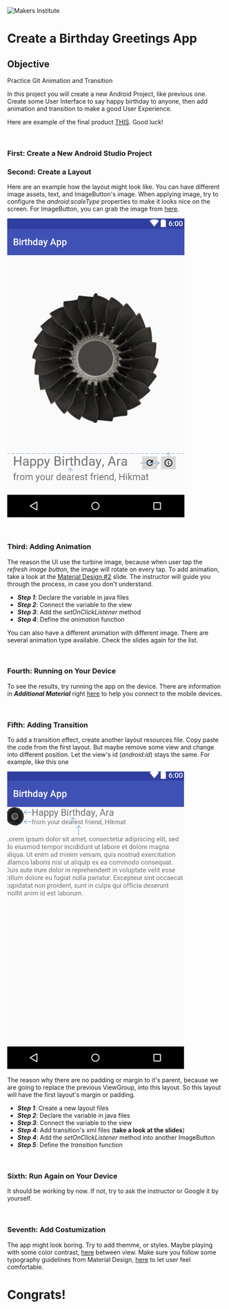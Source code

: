 ![Makers Institute](../images/logo-makersinstitute.png)

# Create a Birthday Greetings App

## Objective
Practice Git Animation and Transition

In this project you will create a new Android Project, like previous one. Create some User Interface to say happy birthday to anyone, then add animation and transition to make a good User Experience.

Here are example of the final product [THIS](https://github.com/makersinstitute/android-academy/blob/master/etc/sample%20final.mp4). Good luck!

</br>

### First: Create a New Android Studio Project



### Second: Create a Layout
Here are an example how the layout might look like. You can have different image assets, text, and ImageButton's image. When applying image, try to configure the *android:scaleType* properties to make it looks nice on the screen. For ImageButton, you can grab the image from [here](https://materialdesignicons.com/).

![sample UI](../images/w2d2%20-%201.png)

</br>

### Third: Adding Animation
The reason the UI use the turbine image, because when user tap the *refresh image button*, the image will rotate on every tap. To add animation, take a look at the [Material Design #2](https://docs.google.com/presentation/d/1P2XoJXCsrHPaKYbafKewj40MLLuqPSjypUop14Le6I8/edit?usp=sharing) slide. The instructor will guide you through the process, in case you don't understand.

- ***Step 1***: Declare the variable in java files
- ***Step 2***: Connect the variable to the view
- ***Step 3***: Add the *setOnClickListener* method
- ***Step 4***: Define the *animation* function

You can also have a different animation with different image. There are several animation type available. Check the slides again for the list.

</br>

### Fourth: Running on Your Device

To see the results, try running the app on the device. There are information in ***Additional Material*** right [here](https://github.com/makersinstitute/android-academy#day-2---bold-graphic-design-meaningful-motion) to help you connect to the mobile devices.

</br>

### Fifth: Adding Transition
To add a transition effect, create another layout resources file. Copy paste the code from the first layout. But maybe remove some view and change into different position. Let the view's id (*android:id*) stays the same. For example, like this one

![second UI](../images/w2d2%20-%202.png)

The reason why there are no padding or margin to it's parent, because we are going to replace the previous ViewGroup, into this layout. So this layout will have the first layout's margin or padding.

- ***Step 1***: Create a new layout files
- ***Step 2***: Declare the variable in java files
- ***Step 3***: Connect the variable to the view
- ***Step 4***: Add transition's xml files (**take a look at the slides**)
- ***Step 4***: Add the *setOnClickListener* method into another ImageButton
- ***Step 5***: Define the *transition* function

</br>

### Sixth: Run Again on Your Device
It should be working by now. If not, try to ask the instructor or Google it by yourself.

</br>

### Seventh: Add Costumization
The app might look boring. Try to add themme, or styles. Maybe playing with some color contrast, [here](https://material.google.com/style/color.html#color-color-palette) between view. Make sure you follow some typography guidelines from Material Design, [here](https://material.google.com/style/typography.html) to let user feel comfortable.

# Congrats!
